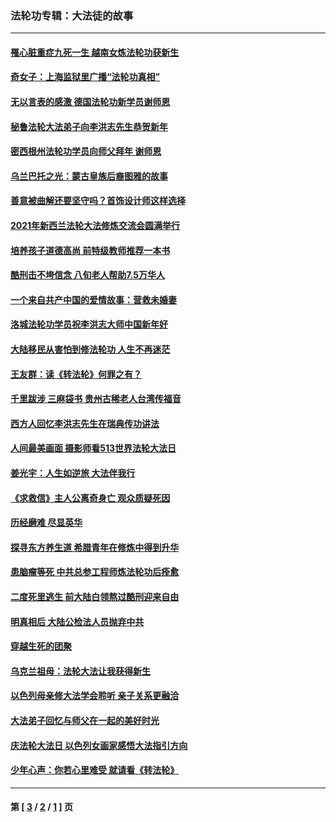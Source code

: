 ### 法轮功专辑：大法徒的故事
---
#### [罹心脏重症九死一生 越南女炼法轮功获新生](../../pages/nf1147481/n13732766.md?05180430) 
#### [奇女子：上海监狱里广播“法轮功真相”](../../pages/nf1147481/n13726443.md?05180430) 
#### [无以言表的感激 德国法轮功新学员谢师恩](../../pages/nf1147481/n13543790.md?05180430) 
#### [秘鲁法轮大法弟子向李洪志先生恭贺新年](../../pages/nf1147481/n13540182.md?05180430) 
#### [密西根州法轮功学员向师父拜年 谢师恩](../../pages/nf1147481/n13538183.md?05180430) 
#### [乌兰巴托之光：蒙古皇族后裔图雅的故事](../../pages/nf1147481/n13155759.md?05180430) 
#### [善意被曲解还要坚守吗？首饰设计师这样选择](../../pages/nf1147481/n13077575.md?05180430) 
#### [2021年新西兰法轮大法修炼交流会圆满举行](../../pages/nf1147481/n13033149.md?05180430) 
#### [培养孩子道德高尚 前特级教师推荐一本书](../../pages/nf1147481/n12938640.md?05180430) 
#### [酷刑击不垮信念 八旬老人帮助7.5万华人](../../pages/nf1147481/n12880712.md?05180430) 
#### [一个来自共产中国的爱情故事：营救未婚妻](../../pages/nf1147481/n12778386.md?05180430) 
#### [洛城法轮功学员祝李洪志大师中国新年好](../../pages/nf1147481/n12724685.md?05180430) 
#### [大陆移民从害怕到修法轮功 人生不再迷茫](../../pages/nf1147481/n12414325.md?05180430) 
#### [王友群：读《转法轮》何罪之有？](../../pages/nf1147481/n12408647.md?05180430) 
#### [千里跋涉 三麻袋书 贵州古稀老人台湾传福音](../../pages/nf1147481/n12198750.md?05180430) 
#### [西方人回忆李洪志先生在瑞典传功讲法](../../pages/nf1147481/n12099607.md?05180430) 
#### [人间最美画面 摄影师看513世界法轮大法日](../../pages/nf1147481/n12094118.md?05180430) 
#### [姜光宇：人生如逆旅 大法伴我行](../../pages/nf1147481/n12088664.md?05180430) 
#### [《求救信》主人公离奇身亡 观众质疑死因](../../pages/nf1147481/n11845215.md?05180430) 
#### [历经磨难 尽显英华](../../pages/nf1147481/n11723297.md?05180430) 
#### [探寻东方养生道 希腊青年在修炼中得到升华](../../pages/nf1147481/n11494502.md?05180430) 
#### [患脑瘤等死 中共总参工程师炼法轮功后痊愈](../../pages/nf1147481/n11466682.md?05180430) 
#### [二度死里逃生 前大陆白领熬过酷刑迎来自由](../../pages/nf1147481/n11368594.md?05180430) 
#### [明真相后 大陆公检法人员抛弃中共](../../pages/nf1147481/n11358618.md?05180430) 
#### [穿越生死的团聚](../../pages/nf1147481/n11258922.md?05180430) 
#### [乌克兰祖母：法轮大法让我获得新生](../../pages/nf1147481/n11269457.md?05180430) 
#### [以色列母亲修大法学会聆听 亲子关系更融洽](../../pages/nf1147481/n11268195.md?05180430) 
#### [大法弟子回忆与师父在一起的美好时光](../../pages/nf1147481/n11267759.md?05180430) 
#### [庆法轮大法日 以色列女画家感悟大法指引方向](../../pages/nf1147481/n11267735.md?05180430) 
#### [少年心声：你若心里难受 就请看《转法轮》](../../pages/nf1147481/n11267496.md?05180430) 

---
#### 第 [ [3](./3.md?05180430) / [2](./2.md?05180430) / [1](./1.md?05180430) ] 页
